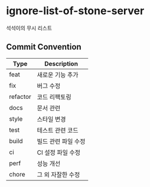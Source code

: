 # ignore-list-of-stone-server
석석이의 무시 리스트

## Commit Convention
|Type|Description|
|---|---|
|feat|새로운 기능 추가|
|fix|버그 수정|
|refactor|코드 리팩토링|
|docs|문서 관련|
|style|스타일 변경|
|test|테스트 관련 코드|
|build|빌드 관련 파일 수정|
|ci|CI 설정 파일 수정|
|perf|성능 개선|
|chore|그 외 자잘한 수정|